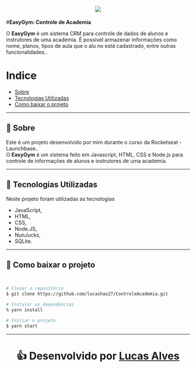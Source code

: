 <h1 align="center">
    <img src=https://png.pngtree.com/png-vector/20191023/ourlarge/pngtree-physical-fitness-sport-gym-logo-bodybuilder-with-big-muscles-posing-isolated-png-image_1857715.jpg>
</h1>




#**EasyGym: Controle de Academia**

O **EasyGym** é um sistema CRM para controle de dados de alunos e instrutores de uma academia. É possível armazenar informações como nome, planos, tipos de aula que o alu
no está cadastrado, entre outras funcionalidades..</h3>



#  Indice

- [Sobre](#-sobre)
- [Tecnologias Utilizadas](#-tecnologias-utilizadas)
- [Como baixar o projeto](#-como-baixar-o-projeto)


---







## 📩  Sobre


Este é um projeto desenvolvido por mim durante o curso da Rocketseat - Launchbase..<br>
O **EasyGym** é um sistema feito em Javascript, HTML, CSS e Node.js para controle de informações de alunos e instrutores de uma academia.


---



## 🚀  Tecnologias Utilizadas

Neste projeto foram utilizadas as tecnologias
- JavaScript,
- HTML, 
- CSS, 
- Node.JS,
- NunJucks, 
- SQLite.




---



## 📂  Como baixar o projeto


```bash


# Clonar o repositório
$ git clone https://github.com/lucashas27/ControleAcademia.git

# Instalar as dependências
% yarn install

# Iniciar o projeto
$ yarn start


```
---





<h1 align='center'>
👍 Desenvolvido por <a href="https://www.linkedin.com/in/lucas-alves-181182164/"> Lucas Alves </a>






